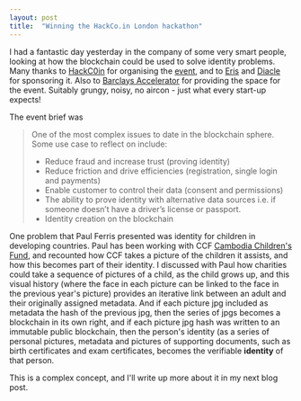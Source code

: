 ```yaml
---
layout: post
title:  "Winning the HackCo.in London hackathon"
---
```


I had a fantastic day yesterday in the company of some very smart people, looking at how the blockchain could be used to solve identity problems. Many thanks to [HackC0in](http://www.hackcoin.io/) for organising the [event](http://www.hackcoin.io/hackcoin-london/), and to [Eris](https://erisindustries.com/) and [Diacle](http://diacle.com/) for sponsoring it. Also to [Barclays Accelerator](http://www.barclaysaccelerator.com/#/home/) for providing the space for the event. Suitably grungy, noisy, no aircon - just what every start-up expects!

The event brief was

> One of the most complex issues to date in the blockchain sphere. Some use case to reflect on include:
> * Reduce fraud and increase trust (proving identity)
> * Reduce friction and drive efficiencies (registration, single login and payments)
> * Enable customer to control their data (consent and permissions)
> * The ability to prove identity with alternative data sources i.e. if someone doesn’t have a driver’s license or passport.
> * Identity creation on the blockchain

One problem that Paul Ferris presented was identity for children in developing countries. Paul has been working with CCF [Cambodia Children's Fund](https://www.cambodianchildrensfund.org/), and recounted how CCF takes a picture of the children it assists, and how this becomes part of their identity. I discussed with Paul how charities could take a sequence of pictures of a child, as the child grows up, and this visual history (where the face in each picture can be linked to the face in the previous year's picture) provides an iterative link between an adult and their originally assigned metadata. And if each picture jpg included as metadata the hash of the previous jpg, then the series of jpgs becomes a blockchain in its own right, and if each picture jpg hash was written to an immutable public blockchain, then the person's identity (as a series of personal pictures, metadata and pictures of supporting documents, such as birth certificates and exam certificates, becomes the verifiable **identity** of that person.

This is a complex concept, and I'll write up more about it in my next blog post.